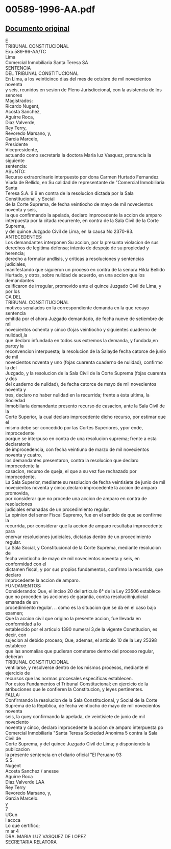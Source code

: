 
00589-1996-AA.pdf
=================
  
[Documento original](https://tc.gob.pe/jurisprudencia/1997/00589-1996-AA.pdf)  
---  
E  
TRIBUNAL CONSTITUCIONAL  
Exp.589-96-AA/TC  
Lima  
Comercial Inmobiliaria Santa Teresa SA  
SENTENCIA  
DEL TRIBUNAL CONSTITUCIONAL  
En Lima, a los veinticinco dias del mes de octubre de mil novecientos noventa  
y seis, reunidos en sesion de Pleno Jurisdiccional, con la asistencia de los senores  
Magistrados:  
Ricardo Nugent,  
Acosta Sanchez,  
Aguirre Roca,  
Diaz Valverde,  
Rey Terry,  
Revoredo Marsano, y,  
Garcia Marcelo,  
Presidente  
Vicepresidente,  
actuando como secretaria la doctora Maria luz Vasquez, pronuncia la siguiente  
sentencia:  
ASUNTO:  
Recurso extraordinario interpuesto por dona Carmen Hurtado Fernandez  
Viuda de Bellido, en Su calidad de representante de "Comercial Inmobiliaria Santa  
Teresa S.A. 9 9 en contra de la resolucion dictada por la Sala Constitucional, y Social  
de la Corte Suprema, de fecha veintiocho de mayo de mil novecientos noventa y seis,  
la que confirmando la apelada, declaro improcedente la accion de amparo  
interpuesta por la citada recurrente, en contra de la Sala Civil de la Corte Suprema,  
y del quince Juzgado Civil de Lima, en la causa No 2370-93.  
ANTECEDENTES:  
Los demandantes interponen Su accion, por la presunta violacion de sus  
derechos de legitima defensa; intento de despojo de su propiedad y herencia;  
derecho a formular andlisis, y criticas a resoluciones y sentencias judiciales,  
manifestando que siguieron un proceso en contra de la senora Hilda Bellido  
Hurtado, y otros, sobre nulidad de acuerdo, en una accion que los demandantes  
calificaron de irregular, promovido ante el quince Juzgado Civil de Lima, y por los  
CA DEL  
TRIBUNAL CONSTITUCIONAL  
motivos senalados en la correspondiente demanda en la que recayo sentencia  
emitida por el ahora Juzgado demandado, de fecha nueve de setiembre de mil  
novecientos ochenta y cinco (fojas veintiocho y siguientes cuaderno de nulidad),la  
que declaro infundada en todos sus extremos la demanda, y fundada,en partey la  
reconvencion interpuesta; la resolucion de la Salayde fecha catorce de junio de mil  
novecientos noventa y uno (fojas cuarenta cuaderno de nulidad), confirmo la del  
Juzgado, y la resolucion de la Sala Civil de la Corte Suprema (fojas cuarenta y dos  
del cuaderno de nulidad), de fecha catorce de mayo de mil novecientos noventa y  
tres, declaro no haber nulidad en la recurrida; frente a ésta ultima, la Sociedad  
Inmobiliaria demandante presento recurso de casacion, ante la Sala Civil de la  
Corte Superior, la cual declaro improcedente dicho recurso, por estimar que el  
mismo debe ser concedido por las Cortes Superiores, ypor ende, improcedente  
porque se interpuso en contra de una resolucion suprema; frente a esta declaratoria  
de improcedencia, con fecha veintiuno de marzo de mil novecientos noventa y cuatro,  
los demandantes presentaron, contra la resolucion que declaro improcedente la  
casacion, recurso de queja, el que a su vez fue rechazado por improcedente.  
La Sala Superior, mediante su resolucion de fecha veintisiete de junio de mil  
novecientos noventa y cinco,declaro improcedente la accion de amparo promovida,  
por considerar que no procede una accion de amparo en contra de resoluciones  
judiciales emanadas de un procedimiento regular.  
La opinion del senor Fiscal Supremo, fue en el sentido de que se confirme la  
recurrida, por considerar que la accion de amparo resultaba improcedente para  
enervar resoluciones judiciales, dictadas dentro de un procedimiento regular.  
La Sala Social, y Constitucional de la Corte Suprema, mediante resolucion de  
fecha veintiocho de mayo de mil novecientos noventa y seis, en conformidad con el  
dictamen fiscal, y por sus propios fundamentos, confirmo la recurrida, que declaro  
improcedente la accion de amparo.  
FUNDAMENTOS:  
Considerando: Que, el inciso 20 del articulo 6° de la Ley 23506 establece  
que no proceden las acciones de garantia, contra resoluciônjudicial emanada de un  
procedimiento regular. .. como es la situacion que se da en el caso bajo examen;  
Que la accion civil que origino la presente accion, fue llevada en conformidad a lo  
establecido por el articulo 1390 numeral 3,de la vigente Constitucion, es decir, con  
sujecion al debido proceso; Que, ademas, el articulo 10 de la Ley 25398 establece  
que las anomalias que pudieran cometerse dentro del proceso regular, deberan  
TRIBUNAL CONSTITUCIONAL  
ventilarse, y resolverse dentro de los mismos procesos, mediante el ejercicio de  
recursos que las normas procesales especificas establecen.  
Por estos Fundamentos el Tribunal Constitucional; en ejercicio de la  
atribuciones que le confieren la Constitucion, y leyes pertinentes.  
FALLA:  
Confirmando la resolucion de la Sala Constitucional, y Social de la Corte  
Suprema de la Repiblica, de fecha veintiocho de mayo de mil novecientos noventa  
seis, la quey confirmando la apelada, de veintisiete de junio de mil noveciento  
noventa y cinco, declaro improcedente la accion de amparo interpuesta po  
Comercial Inmobiliaria "Santa Teresa Sociedad Anonima 5 contra la Sala Civil de  
Corte Suprema, y del quince Juzgado Civil de Lima; y disponiendo la publicacion  
la presente sentencia en el diario oficial "El Peruano 93  
S.S.  
Nugent  
Acosta Sanchez / anesse  
Aguirre Roca  
Diaz Valverde LAA  
Rey Terry  
Revoredo Marsano, y,  
Garcia Marcelo.  
y  
7  
UGun  
i accca  
Lo que certifico;  
m ar 4  
DRA. MARIA LUZ VASQUEZ DE LOPEZ  
SECRETARIA RELATORA